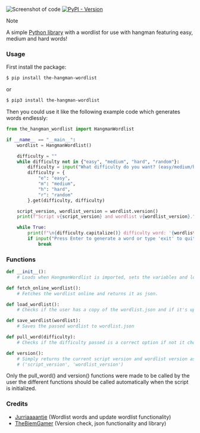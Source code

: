 ![Screenshot of code](https://raw.githubusercontent.com/TheBiemGamer/TheHangmanWordlist/refs/heads/main/assets/10015-io-code-screenshot.png)
[![PyPI - Version](https://img.shields.io/pypi/v/the-hangman-wordlist?style=flat&logo=python)](https://pypi.org/project/the-hangman-wordlist/)
> [!NOTE]
> A simple [Python library](https://pypi.org/project/the-hangman-wordlist/) with a wordlist for use with hangman featuring easy, medium and hard words!

### Usage
First install the package:
```bash
$ pip install the-hangman-wordlist
```
or
```bash
$ pip3 install the-hangman-wordlist
```
Then you could use it like the following example code which generates words endlessly:
```py
from the_hangman_wordlist import HangmanWordlist

if __name__ == "__main__":
    wordlist = HangmanWordlist()

    difficulty = ""
    while difficulty not in {"easy", "medium", "hard", "random"}:
        difficulty = input("What difficulty do you want? (easy/medium/hard/random): ").lower()
        difficulty = {
            "e": "easy",
            "m": "medium",
            "h": "hard",
            "r": "random"
        }.get(difficulty, difficulty)

    script_version, wordlist_version = wordlist.version()
    print(f"Script v{script_version} and wordlist v{wordlist_version}.")

    while True:
        print(f"\n{difficulty.capitalize()} difficulty word: '{wordlist.pull_word(difficulty)}'\n")
        if input("Press Enter to generate a word or type 'exit' to quit... ").lower() == "exit":
            break
```

### Functions
```py
def __init__():
    # Loads when HangmanWordlist is imported, sets the variables and loads the wordlist with the load_wordlist() function.

def fetch_online_wordlist():
    # Fetches the wordlist online and returns it as json.

def load_wordlist():
    # Checks if the user has a copy of the wordlist.json and if it's up to date and then downloads it if necessary with the save_wordlist() function.

def save_wordlist(wordlist):
    # Saves the passed wordlist to wordlist.json

def pull_word(difficulty):
    # Checks if the difficulty passed is a correct option if not it chooses a random difficulty and then it returns a random word from the chosen difficulty.

def version():
    # Simply returns the current script version and wordlist version as a list like this:
    # ('script_version', 'wordlist_version')

```
Only the pull_word() and version() functions were made to be called by the user the different functions should be called automatically when the script is initialized.

### Credits
- [Jurriaaaantje](https://github.com/Jurriaaaantje) (Wordlist words and update wordlist functionality)
- [TheBiemGamer](https://github.com/TheBiemGamer) (Version check, json functionality and library)
